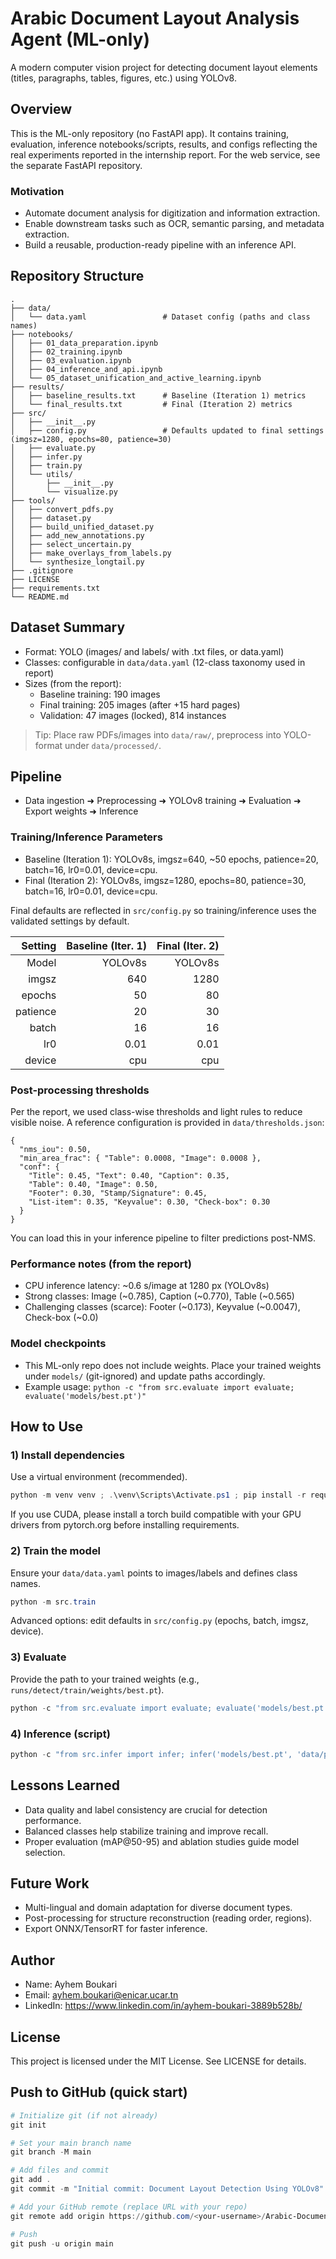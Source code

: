 # Arabic Document Layout Analysis Agent (ML-only)

A modern computer vision project for detecting document layout elements (titles, paragraphs, tables, figures, etc.) using YOLOv8.


## Overview
This is the ML-only repository (no FastAPI app). It contains training, evaluation, inference notebooks/scripts, results, and configs reflecting the real experiments reported in the internship report. For the web service, see the separate FastAPI repository.

### Motivation
- Automate document analysis for digitization and information extraction.
- Enable downstream tasks such as OCR, semantic parsing, and metadata extraction.
- Build a reusable, production-ready pipeline with an inference API.

## Repository Structure

```
.
├── data/
│   └── data.yaml                 # Dataset config (paths and class names)
├── notebooks/
│   ├── 01_data_preparation.ipynb
│   ├── 02_training.ipynb
│   ├── 03_evaluation.ipynb
│   ├── 04_inference_and_api.ipynb
│   └── 05_dataset_unification_and_active_learning.ipynb
├── results/
│   ├── baseline_results.txt      # Baseline (Iteration 1) metrics
│   └── final_results.txt         # Final (Iteration 2) metrics
├── src/
│   ├── __init__.py
│   ├── config.py                 # Defaults updated to final settings (imgsz=1280, epochs=80, patience=30)
│   ├── evaluate.py
│   ├── infer.py
│   ├── train.py
│   └── utils/
│       ├── __init__.py
│       └── visualize.py
├── tools/
│   ├── convert_pdfs.py
│   ├── dataset.py
│   ├── build_unified_dataset.py
│   ├── add_new_annotations.py
│   ├── select_uncertain.py
│   ├── make_overlays_from_labels.py
│   └── synthesize_longtail.py
├── .gitignore
├── LICENSE
├── requirements.txt
└── README.md
```

## Dataset Summary
- Format: YOLO (images/ and labels/ with .txt files, or data.yaml)
- Classes: configurable in `data/data.yaml` (12-class taxonomy used in report)
- Sizes (from the report):
  - Baseline training: 190 images
  - Final training: 205 images (after +15 hard pages)
  - Validation: 47 images (locked), 814 instances

> Tip: Place raw PDFs/images into `data/raw/`, preprocess into YOLO-format under `data/processed/`.

## Pipeline
- Data ingestion ➜ Preprocessing ➜ YOLOv8 training ➜ Evaluation ➜ Export weights ➜ Inference



### Training/Inference Parameters

- Baseline (Iteration 1): YOLOv8s, imgsz=640, ~50 epochs, patience=20, batch=16, lr0=0.01, device=cpu.
- Final (Iteration 2): YOLOv8s, imgsz=1280, epochs=80, patience=30, batch=16, lr0=0.01, device=cpu.

Final defaults are reflected in `src/config.py` so training/inference uses the validated settings by default.

| Setting  | Baseline (Iter. 1) | Final (Iter. 2) |
|---------:|--------------------:|-----------------:|
| Model    | YOLOv8s             | YOLOv8s          |
| imgsz    | 640                 | 1280             |
| epochs   | 50                  | 80               |
| patience | 20                  | 30               |
| batch    | 16                  | 16               |
| lr0      | 0.01                | 0.01             |
| device   | cpu                 | cpu              |

### Post-processing thresholds

Per the report, we used class-wise thresholds and light rules to reduce visible noise. A reference configuration is provided in `data/thresholds.json`:

```
{
  "nms_iou": 0.50,
  "min_area_frac": { "Table": 0.0008, "Image": 0.0008 },
  "conf": {
    "Title": 0.45, "Text": 0.40, "Caption": 0.35,
    "Table": 0.40, "Image": 0.50,
    "Footer": 0.30, "Stamp/Signature": 0.45,
    "List-item": 0.35, "Keyvalue": 0.30, "Check-box": 0.30
  }
}
```

You can load this in your inference pipeline to filter predictions post-NMS.

### Performance notes (from the report)
- CPU inference latency: ~0.6 s/image at 1280 px (YOLOv8s)
- Strong classes: Image (~0.785), Caption (~0.770), Table (~0.565)
- Challenging classes (scarce): Footer (~0.173), Keyvalue (~0.0047), Check-box (~0.0)

### Model checkpoints
- This ML-only repo does not include weights. Place your trained weights under `models/` (git-ignored) and update paths accordingly.
- Example usage: `python -c "from src.evaluate import evaluate; evaluate('models/best.pt')"`


## How to Use

### 1) Install dependencies
Use a virtual environment (recommended).

```powershell
python -m venv venv ; .\venv\Scripts\Activate.ps1 ; pip install -r requirements.txt
```

If you use CUDA, please install a torch build compatible with your GPU drivers from pytorch.org before installing requirements.

### 2) Train the model
Ensure your `data/data.yaml` points to images/labels and defines class names.

```powershell
python -m src.train
```

Advanced options: edit defaults in `src/config.py` (epochs, batch, imgsz, device).

### 3) Evaluate
Provide the path to your trained weights (e.g., `runs/detect/train/weights/best.pt`).

```powershell
python -c "from src.evaluate import evaluate; evaluate('models/best.pt')"
```

### 4) Inference (script)

```powershell
python -c "from src.infer import infer; infer('models/best.pt', 'data/processed/images/val')"
```

<!-- API instructions are omitted in this ML-only repository. -->

## Lessons Learned
- Data quality and label consistency are crucial for detection performance.
- Balanced classes help stabilize training and improve recall.
- Proper evaluation (mAP@50-95) and ablation studies guide model selection.

## Future Work
- Multi-lingual and domain adaptation for diverse document types.
- Post-processing for structure reconstruction (reading order, regions).
- Export ONNX/TensorRT for faster inference.

## Author
- Name: Ayhem Boukari
- Email: ayhem.boukari@enicar.ucar.tn
- LinkedIn: https://www.linkedin.com/in/ayhem-boukari-3889b528b/

## License
This project is licensed under the MIT License. See LICENSE for details.

## Push to GitHub (quick start)

```powershell
# Initialize git (if not already)
git init

# Set your main branch name
git branch -M main

# Add files and commit
git add .
git commit -m "Initial commit: Document Layout Detection Using YOLOv8"

# Add your GitHub remote (replace URL with your repo)
git remote add origin https://github.com/<your-username>/Arabic-Document-Layout-Analysis-Agent.git

# Push
git push -u origin main
```
